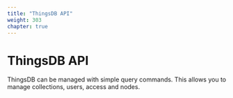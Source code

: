 ```yaml
---
title: "ThingsDB API"
weight: 303
chapter: true
---
```


# ThingsDB API

ThingsDB can be managed with simple query commands. This allows you to manage
collections, users, access and nodes.

